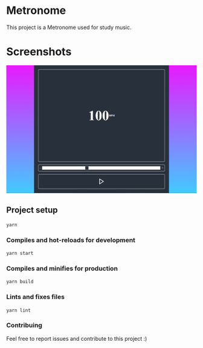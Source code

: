# Metronome

This project is a Metronome used for study music.

# Screenshots
![alt text](https://github.com/helderferrari2/metronome/blob/main/screenshots/1.PNG?raw=true)


## Project setup

```
yarn
```

### Compiles and hot-reloads for development

```
yarn start
```

### Compiles and minifies for production

```
yarn build
```

### Lints and fixes files

```
yarn lint
```

### Contribuing

Feel free to report issues and contribute to this project :)




